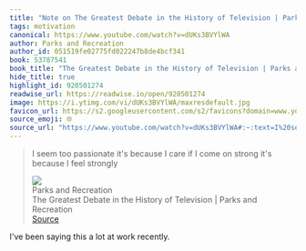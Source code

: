 ```yaml
---
title: "Note on The Greatest Debate in the History of Television | Parks and Recreation via Parks and Recreation"
tags: motivation
canonical: https://www.youtube.com/watch?v=dUKs3BVYlWA
author: Parks and Recreation
author_id: 051519fe02775fd022247b8de4bcf341
book: 53787541
book_title: "The Greatest Debate in the History of Television | Parks and Recreation"
hide_title: true
highlight_id: 920501274
readwise_url: https://readwise.io/open/920501274
image: https://i.ytimg.com/vi/dUKs3BVYlWA/maxresdefault.jpg
favicon_url: https://s2.googleusercontent.com/s2/favicons?domain=www.youtube.com
source_emoji: 🌐
source_url: "https://www.youtube.com/watch?v=dUKs3BVYlWA#:~:text=I%20seem%20too,I%20feel%20strongly"
---
```


> I seem too passionate it's because I care if I come on strong it's because I feel strongly
> <div class="quoteback-footer"><div class="quoteback-avatar"><img class="mini-favicon" src="https://s2.googleusercontent.com/s2/favicons?domain=www.youtube.com"></div><div class="quoteback-metadata"><div class="metadata-inner"><span style="display:none">FROM:</span><div aria-label="Parks and Recreation" class="quoteback-author"> Parks and Recreation</div><div aria-label="The Greatest Debate in the History of Television | Parks and Recreation" class="quoteback-title"> The Greatest Debate in the History of Television | Parks and Recreation</div></div></div><div class="quoteback-backlink"><a target="_blank" aria-label="go to the full text of this quotation" rel="noopener" href="https://www.youtube.com/watch?v=dUKs3BVYlWA#:~:text=I%20seem%20too,I%20feel%20strongly" class="quoteback-arrow"> Source</a></div></div>

I've been saying this a lot at work recently.